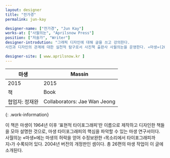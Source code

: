 ```yaml
---
layout: designer
title: "전가경"
permalink: jun-kay

designer-name: ["전가경", "Jun Kay"]
works-at: ["사월의눈", "Aprilsnow Press"]
position: ["저술가", "Writer"]
designer-introdution: "그래픽 디자인에 대해 글을 쓰고 강의한다. 
사진과 디자인의 관계에 대한 실천적 탐구로서 사진책 출판사 사월의눈을 운영한다. «마생»(2015, 개정증보판 2017)과 «아파트 글자»(2016) 등을 기획 편집했고,«세계의 아트디렉터 10»(2009)와 «세계의 북디자이너 10»(2016, 공저) 등을 썼다."

designer-site: [ www.aprilsnow.kr ]
---
```


| 마생 | Massin |
|----------------|----------------|
| 2015 | 2015 |
| 책 | Book |
| 협업자: 정재완 | Collaborators: Jae Wan Jeong |
{: .work-information}

이 책은 마생이 1964년 이후 ‘표현적 타이포그래피’란 이름으로 제작하고 디자인한 책들을 모아 설명한 것으로, 마생 타이포그래피의 핵심을 파악할 수 있는 마생 연구서이다. 사월의눈 «마생»에는 마생의 허락을 얻어 수정보완한 ‹목소리에서 타이포그래피까지›가 수록되어 있다. 2004년 버전의 개정판인 셈이다. 총 26편의 마생 작업이 이 글에 소개된다.